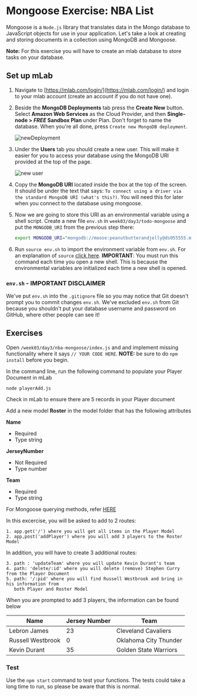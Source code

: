 # Mongoose Exercise: NBA List
Mongoose is a `Node.js` library that translates data in the Mongo database to JavaScript objects for use in your application. Let's take a look at creating and storing documents in a collection using MongoDB and Mongoose.

**Note:** For this exercise you will have to create an mlab database to store tasks on your database.

## Set up mLab
1. Navigate to [https://mlab.com/login/](https://mlab.com/login/) and login to your mlab account (create an account if you do not have one).

1. Beside the **MongoDB Deployments** tab press the **Create New** button. Select **Amazon Web Services** as the Cloud Provider, and then **Single-node > *FREE* Sandbox Plan** under Plan. Don't forget to name the database. When you're all done, press `Create new MongoDB deployment`.

    ![newDeployment](./images/newDeploy.png)

1. Under the **Users** tab you should create a new user. This will make it easier for you to access your database using the MongoDB URI provided at the top of the page.

    ![new user](./images/addUser.png)

1. Copy the **MongoDB URI** located inside the box at the top of the screen. It should be under the text that says: `To connect using a driver via the standard MongoDB URI (what's this?)`. You will need this for later when you connect to the database using mongoose.

1. Now we are going to store this URI as an environmental variable using a shell script. Create a new file `env.sh` in `week03/day3/todo-mongoose` and put the `MONGODB_URI` from the previous step there:

    ```bash
    export MONGODB_URI="mongodb://moose:peanutbutterandjelly@ds055555.mlab.com:55555/example"
    ```

1. Run `source env.sh` to import the environment variable from `env.sh`. For an explanation of `source` [click here](https://bash.cyberciti.biz/guide/Source_command). **IMPORTANT**: You must run this command each time you open a new shell. This is because the environmental variables are initialized each time a new shell is opened.


### `env.sh` - IMPORTANT DISCLAIMER

We've put `env.sh` into the `.gitignore` file so you may notice that Git doesn't prompt you to
commit changes `env.sh`. We've excluded `env.sh` from Git because you shouldn't put your database
username and password on GitHub, where other people can see it!

## Exercises

Open `/week03/day3/nba-mongoose/index.js` and and implement missing functionality where it says `// YOUR CODE HERE`. **NOTE:** be sure to do `npm install` before you begin.

In the command line, run the following command to populate your Player Document in mLab

    node playerAdd.js
    
Check in mLab to ensure there are 5 records in your Player document

Add a new model **Roster** in the model folder that has the following attributes

**Name**
  *	Required
  * Type string

**JerseyNumber**
  *	Not Required
  *	Type number

**Team**
  *	Required
  *	Type string
  
For Mongoose querying methods, refer <a href='https://coursework.vschool.io/mongoose-crud/'>HERE</a>

In this excercise, you will be asked to add to 2 routes:

    1. app.get('/') where you will get all items in the Player Model
    2. app,post('addPlayer') where you will add 3 players to the Roster Model

In addition, you will have to create 3 additional routes:

    3. path : 'updateTeam' where you will update Kevin Durant's team
    4. path: 'delete/:id' where you will delete (remove) Stephen Curry from the Player Document
    5. path: '/:pid' where you will find Russell Westbrook and bring in his information from 
       both Player and Roster Model

When you are prompted to add 3 players, the information can be found below

| Name | Jersey Number | Team |
| --- | --- | --- |
| Lebron James | 23 | Cleveland Cavaliers|
| Russell Westbrook | 0 | Oklahoma City Thunder |
| Kevin Durant | 35 | Golden State Warriors |


### Test
Use the `npm start` command to test your functions. The tests could take a long time to run, so please be aware that this is normal.



